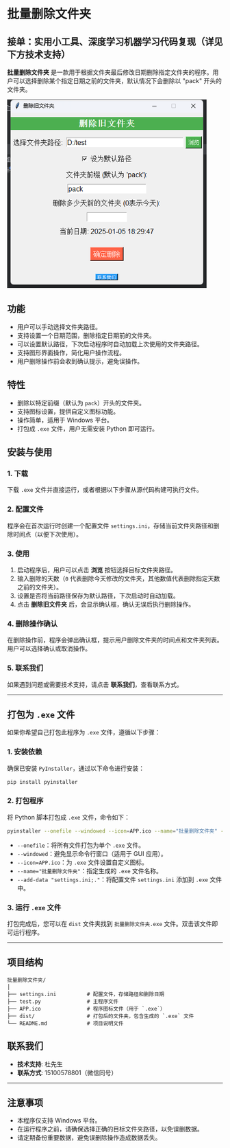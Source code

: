 # 批量删除文件夹

## 接单：实用小工具、深度学习机器学习代码复现（详见下方技术支持）

**批量删除文件夹** 是一款用于根据文件夹最后修改日期删除指定文件夹的程序。用户可以选择删除某个指定日期之前的文件夹，默认情况下会删除以 "pack" 开头的文件夹。

![image-20250105183005541](assets\image-20250105183005541.png)

## 功能

- 用户可以手动选择文件夹路径。
- 支持设置一个日期范围，删除指定日期前的文件夹。
- 可以设置默认路径，下次启动程序时自动加载上次使用的文件夹路径。
- 支持图形界面操作，简化用户操作流程。
- 用户删除操作前会收到确认提示，避免误操作。

## 特性

- 删除以特定前缀（默认为 `pack`）开头的文件夹。
- 支持图标设置，提供自定义图标功能。
- 操作简单，适用于 Windows 平台。
- 打包成 `.exe` 文件，用户无需安装 Python 即可运行。

## 安装与使用

### 1. 下载

下载 `.exe` 文件并直接运行，或者根据以下步骤从源代码构建可执行文件。

### 2. 配置文件

程序会在首次运行时创建一个配置文件 `settings.ini`，存储当前文件夹路径和删除时间点（以便下次使用）。

### 3. 使用

1. 启动程序后，用户可以点击 **浏览** 按钮选择目标文件夹路径。
2. 输入删除的天数（`0` 代表删除今天修改的文件夹，其他数值代表删除指定天数之前的文件夹）。
3. 设置是否将当前路径保存为默认路径，下次启动时自动加载。
4. 点击 **删除旧文件夹** 后，会显示确认框，确认无误后执行删除操作。

### 4. 删除操作确认

在删除操作前，程序会弹出确认框，提示用户删除文件夹的时间点和文件夹列表。用户可以选择确认或取消操作。

### 5. 联系我们

如果遇到问题或需要技术支持，请点击 **联系我们**，查看联系方式。

------

## 打包为 `.exe` 文件

如果你希望自己打包此程序为 `.exe` 文件，遵循以下步骤：

### 1. 安装依赖

确保已安装 `PyInstaller`，通过以下命令进行安装：

```bash
pip install pyinstaller
```

### 2. 打包程序

将 Python 脚本打包成 `.exe` 文件，命令如下：

```bash
pyinstaller --onefile --windowed --icon=APP.ico --name="批量删除文件夹" --add-data "settings.ini;." test.py
```

- `--onefile`：将所有文件打包为单个 `.exe` 文件。
- `--windowed`：避免显示命令行窗口（适用于 GUI 应用）。
- `--icon=APP.ico`：为 `.exe` 文件设置自定义图标。
- `--name="批量删除文件夹"`：指定生成的 `.exe` 文件名称。
- `--add-data "settings.ini;."`：将配置文件 `settings.ini` 添加到 `.exe` 文件中。

### 3. 运行 `.exe` 文件

打包完成后，您可以在 `dist` 文件夹找到 `批量删除文件夹.exe` 文件。双击该文件即可运行程序。

------

## 项目结构

```
批量删除文件夹/
│
├── settings.ini          # 配置文件，存储路径和删除日期
├── test.py               # 主程序文件
├── APP.ico               # 程序图标文件（用于 `.exe`）
├── dist/                 # 打包后的文件夹，包含生成的 `.exe` 文件
└── README.md             # 项目说明文件
```

## 联系我们

- **技术支持**: 杜先生
- **联系方式**: 15100578801（微信同号）

------

## 注意事项

- 本程序仅支持 Windows 平台。
- 在运行程序之前，请确保选择正确的目标文件夹路径，以免误删数据。
- 请定期备份重要数据，避免误删除操作造成数据丢失。

